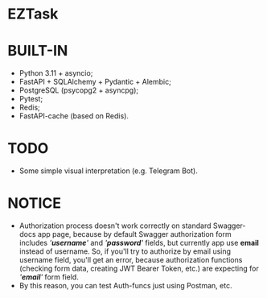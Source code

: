 # EZTask 

# BUILT-IN
- Python 3.11 + asyncio;
- FastAPI + SQLAlchemy + Pydantic + Alembic;
- PostgreSQL (psycopg2 + asyncpg);
- Pytest;
- Redis;
- FastAPI-cache (based on Redis).

# TODO
- Some simple visual interpretation (e.g. Telegram Bot).

# NOTICE
- Authorization process doesn't work correctly on standard Swagger-docs app page, because by default Swagger authorization form includes _'**username**'_ and _'**password**'_ fields, but currently app use **email** instead of username. So, if you'll try to authorize by email using username field, you'll get an error, because authorization functions (checking form data, creating JWT Bearer Token, etc.) are expecting for _'**email**'_ form field.
- By this reason, you can test Auth-funcs just using Postman, etc.